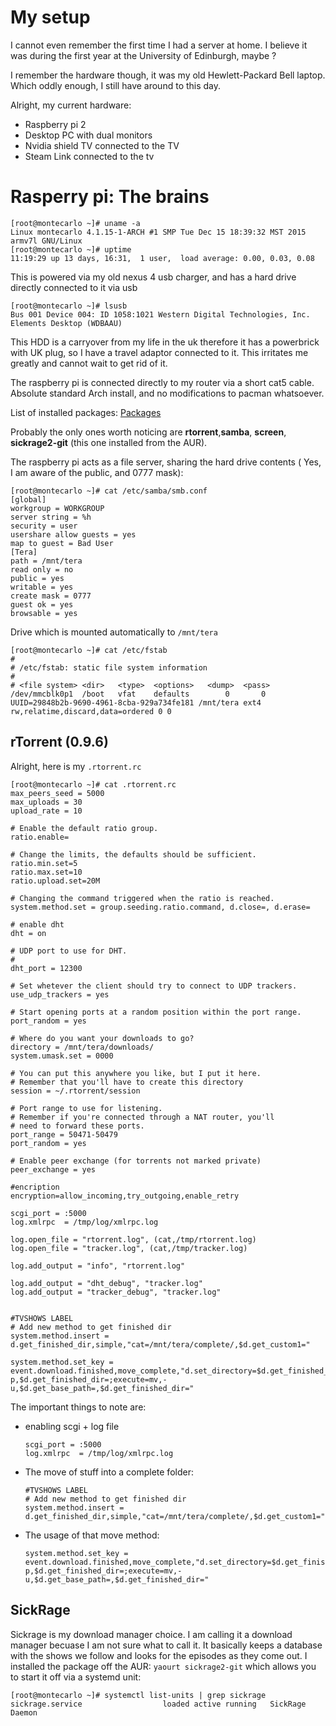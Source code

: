 My setup
========

I cannot even remember the first time I had a server at home. I believe it was during the first year at the University of Edinburgh, maybe ?

I remember the hardware though, it was my old Hewlett-Packard Bell laptop. Which oddly enough, I still have around to this day.

Alright, my current hardware:


- Raspberry pi 2
- Desktop PC with dual monitors
- Nvidia shield TV connected to the TV
- Steam Link connected to the tv

Rasperry pi: The brains
======

```
[root@montecarlo ~]# uname -a
Linux montecarlo 4.1.15-1-ARCH #1 SMP Tue Dec 15 18:39:32 MST 2015 armv7l GNU/Linux
[root@montecarlo ~]# uptime
11:19:29 up 13 days, 16:31,  1 user,  load average: 0.00, 0.03, 0.08
```
This is powered via my old nexus 4 usb charger, and has a hard drive directly connected to it via usb
```
[root@montecarlo ~]# lsusb
Bus 001 Device 004: ID 1058:1021 Western Digital Technologies, Inc. Elements Desktop (WDBAAU)
```
This HDD is a carryover from my life in the uk therefore it has a powerbrick with UK plug, so I have a travel adaptor connected to it. This irritates me greatly and cannot wait to get rid of it.

The raspberry pi is connected directly to my router via a short cat5 cable. Absolute standard Arch install, and no modifications to pacman whatsoever.

List of installed packages: [Packages]( https://gist.githubusercontent.com/markitoxs/a2c6941b3a05eedab22698891df11bd1/raw/83659f6a0dc6dcb9f2df344e77fc09065869ee7/installed_packages )

Probably the only ones worth noticing are **rtorrent**,**samba**, **screen**, **sickrage2-git** (this one installed from the AUR).

The raspberry pi acts as a file server, sharing the hard drive contents ( Yes, I am aware of the public, and 0777 mask):

```
[root@montecarlo ~]# cat /etc/samba/smb.conf
[global]
workgroup = WORKGROUP
server string = %h
security = user
usershare allow guests = yes
map to guest = Bad User
[Tera]
path = /mnt/tera
read only = no
public = yes
writable = yes
create mask = 0777
guest ok = yes
browsable = yes
```

Drive which is mounted automatically to `/mnt/tera`

```
[root@montecarlo ~]# cat /etc/fstab
#
# /etc/fstab: static file system information
#
# <file system>	<dir>	<type>	<options>	<dump>	<pass>
/dev/mmcblk0p1  /boot   vfat    defaults        0       0
UUID=29848b2b-9690-4961-8cba-929a734fe181 /mnt/tera ext4 rw,relatime,discard,data=ordered 0 0
```

rTorrent (0.9.6)
---
Alright, here is my `.rtorrent.rc`

```
[root@montecarlo ~]# cat .rtorrent.rc
max_peers_seed = 5000
max_uploads = 30
upload_rate = 10

# Enable the default ratio group.
ratio.enable=

# Change the limits, the defaults should be sufficient.
ratio.min.set=5
ratio.max.set=10
ratio.upload.set=20M

# Changing the command triggered when the ratio is reached.
system.method.set = group.seeding.ratio.command, d.close=, d.erase=

# enable dht
dht = on

# UDP port to use for DHT.
#
dht_port = 12300

# Set whetever the client should try to connect to UDP trackers.
use_udp_trackers = yes

# Start opening ports at a random position within the port range.
port_random = yes

# Where do you want your downloads to go?
directory = /mnt/tera/downloads/
system.umask.set = 0000

# You can put this anywhere you like, but I put it here.
# Remember that you'll have to create this directory
session = ~/.rtorrent/session

# Port range to use for listening.
# Remember if you're connected through a NAT router, you'll
# need to forward these ports.
port_range = 50471-50479
port_random = yes

# Enable peer exchange (for torrents not marked private)
peer_exchange = yes

#encription
encryption=allow_incoming,try_outgoing,enable_retry

scgi_port = :5000
log.xmlrpc  = /tmp/log/xmlrpc.log

log.open_file = "rtorrent.log", (cat,/tmp/rtorrent.log)  
log.open_file = "tracker.log", (cat,/tmp/tracker.log)  

log.add_output = "info", "rtorrent.log"

log.add_output = "dht_debug", "tracker.log"
log.add_output = "tracker_debug", "tracker.log"


#TVSHOWS LABEL
# Add new method to get finished dir
system.method.insert = d.get_finished_dir,simple,"cat=/mnt/tera/complete/,$d.get_custom1="

system.method.set_key = event.download.finished,move_complete,"d.set_directory=$d.get_finished_dir=;execute=mkdir,-p,$d.get_finished_dir=;execute=mv,-u,$d.get_base_path=,$d.get_finished_dir="

```

The important things to note are:
- enabling scgi + log file
  ```
  scgi_port = :5000
  log.xmlrpc  = /tmp/log/xmlrpc.log
  ```
- The move of stuff into a complete folder:
  ```
  #TVSHOWS LABEL
  # Add new method to get finished dir
  system.method.insert = d.get_finished_dir,simple,"cat=/mnt/tera/complete/,$d.get_custom1="
  ```
- The usage of that move method:
  ```
  system.method.set_key = event.download.finished,move_complete,"d.set_directory=$d.get_finished_dir=;execute=mkdir,-p,$d.get_finished_dir=;execute=mv,-u,$d.get_base_path=,$d.get_finished_dir="
  ```

SickRage
---

Sickrage is my download manager choice. I am calling it a download manager becuase I am not sure what to call it. It basically keeps a database with the shows we follow and looks for the episodes as they come out. I installed the package off the AUR: `yaourt sickrage2-git` which allows you to start it off via a systemd unit:
```
[root@montecarlo ~]# systemctl list-units | grep sickrage  
sickrage.service                  loaded active running   SickRage Daemon
```

